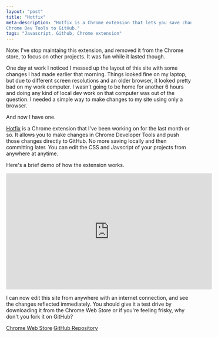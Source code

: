 ```yaml
---
layout: "post"
title: "Hotfix"
meta-description: "Hotfix is a Chrome extension that lets you save changes in 
Chrome Dev Tools to GitHub."
tags: "Javascript, Github, Chrome extension"
---
```


<span class ="notice">Note: I've stop maintaing this extension, and removed it from the Chrome store, to focus on other projects. It was fun while it lasted though. </span>

One day at work I noticed I messed up the layout of this site with some changes 
I had made earlier that morning. Things looked fine on my laptop, but due to
different screen resolutions and an older browser, it looked pretty bad on my work computer. I wasn't going to be home for another 6 hours and doing any kind of local
dev work on that computer was out of the question. I needed a simple way 
to make changes to my site using only a browser.

And now I have one.

[Hotfix][1] is a Chrome extension that I've been working on for the last month or so. 
It allows you to make changes in Chrome Developer Tools and push those changes directly to 
GitHub. No more saving locally and then committing later. You can edit the CSS and 
Javscript of your projects from anywhere at anytime.

Here's a brief demo of how the extension works. 

<iframe width="560" height="315" src="http://www.youtube.com/embed/ASRf2XC1wtU" frameborder="0" allowfullscreen></iframe>

I can now edit this site from anywhere with an 
internet connection, and see the changes reflected immediately. You should give it a test drive by downloading it from the Chrome Web Store or if you're feeling frisky, why don't you fork it on GitHub? 


<div class= "buttons-wrap">
	<a href="https://chrome.google.com/webstore/detail/hotfix/bfmckmhcljhakgkngnfjhmmffaabdafi"><span class="cws-link">Chrome Web Store</span></a>
	<a href="https://github.com/AndrewHolsted/hotfix"><span class="github-link">
	GitHub Repository</span></a>
</div>


[1]: https://chrome.google.com/webstore/detail/hotfix/bfmckmhcljhakgkngnfjhmmffaabdafi
[2]: /images/hotfix-logo.png "hotfix"
